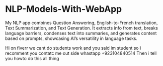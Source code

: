 # NLP-Models-With-WebApp
My NLP app combines Question Answering, English-to-French translation, Text Summarization, and Text Generation. It extracts info from text, breaks language barriers, condenses text into summaries, and generates content based on prompts, showcasing AI’s versatility in language tasks.

Hi on fiverr we cant do students work and you said im student so i recomment you contatc me out side whastapp +923104840514
Then i tell you howto do this all thing
